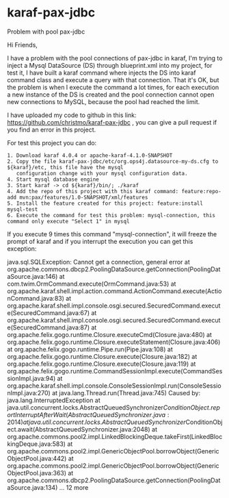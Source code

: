 # karaf-pax-jdbc
Problem with pool pax-jdbc 


Hi Friends,

I have a problem with the pool connections of pax-jdbc in karaf, I'm trying to inject a Mysql DataSource (DS) through 
blueprint.xml into my project, for test it, I have built a karaf command where injects the DS into karaf command class 
and execute a query with that connection. That it's OK, but the problem is when I execute the command a lot times, for 
each execution a new instance of the DS is created and the pool connection cannot open new connections to MySQL, because 
the pool had reached the limit.

I have uploaded my code to github in this link: https://github.com/christmo/karaf-pax-jdbc , you can give a pull request 
if you find an error in this project.

For test this project you can do:

	1. Download karaf 4.0.4 or apache-karaf-4.1.0-SNAPSHOT
	2. Copy the file karaf-pax-jdbc/etc/org.ops4j.datasource-my-ds.cfg to ${karaf}/etc, this file have the mysql 
	   configuration change with your mysql configuration data.
	4. Start mysql database engine
	3. Start karaf -> cd ${karaf}/bin/; ./karaf
	4. Add the repo of this project with this karaf command: feature:repo-add mvn:pax/features/1.0-SNAPSHOT/xml/features
	5. Install the feature created for this project: feature:install mysql-test
	6. Execute the command for test this problem: mysql-connection, this command only execute "Select 1" in mysql

If you execute 9 times this command "mysql-connection", it will freeze the prompt of karaf and if you interrupt the 
execution you can get this exception:

java.sql.SQLException: Cannot get a connection, general error
	at org.apache.commons.dbcp2.PoolingDataSource.getConnection(PoolingDataSource.java:146)
	at com.twim.OrmCommand.execute(OrmCommand.java:53)
	at org.apache.karaf.shell.impl.action.command.ActionCommand.execute(ActionCommand.java:83)
	at org.apache.karaf.shell.impl.console.osgi.secured.SecuredCommand.execute(SecuredCommand.java:67)
	at org.apache.karaf.shell.impl.console.osgi.secured.SecuredCommand.execute(SecuredCommand.java:87)
	at org.apache.felix.gogo.runtime.Closure.executeCmd(Closure.java:480)
	at org.apache.felix.gogo.runtime.Closure.executeStatement(Closure.java:406)
	at org.apache.felix.gogo.runtime.Pipe.run(Pipe.java:108)
	at org.apache.felix.gogo.runtime.Closure.execute(Closure.java:182)
	at org.apache.felix.gogo.runtime.Closure.execute(Closure.java:119)
	at org.apache.felix.gogo.runtime.CommandSessionImpl.execute(CommandSessionImpl.java:94)
	at org.apache.karaf.shell.impl.console.ConsoleSessionImpl.run(ConsoleSessionImpl.java:270)
	at java.lang.Thread.run(Thread.java:745)
Caused by: java.lang.InterruptedException
	at java.util.concurrent.locks.AbstractQueuedSynchronizer$ConditionObject.reportInterruptAfterWait(AbstractQueuedSynchronizer.java:2014)
	at java.util.concurrent.locks.AbstractQueuedSynchronizer$ConditionObject.await(AbstractQueuedSynchronizer.java:2048)
	at org.apache.commons.pool2.impl.LinkedBlockingDeque.takeFirst(LinkedBlockingDeque.java:583)
	at org.apache.commons.pool2.impl.GenericObjectPool.borrowObject(GenericObjectPool.java:442)
	at org.apache.commons.pool2.impl.GenericObjectPool.borrowObject(GenericObjectPool.java:363)
	at org.apache.commons.dbcp2.PoolingDataSource.getConnection(PoolingDataSource.java:134)
	... 12 more
